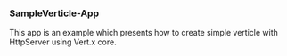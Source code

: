 ### SampleVerticle-App ### 

This app is an example which presents how to create simple verticle with HttpServer using Vert.x core. 

